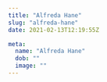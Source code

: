 ```yaml
---
title: "Alfreda Hane"
slug: "alfreda-hane"
date: 2021-02-13T12:19:55Z

meta:
  name: "Alfreda Hane"
  dob: ""
  image: ""
---
```


